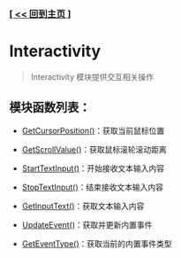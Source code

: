 ### [[ << 回到主页 ]](../README.md)

# Interactivity

> Interactivity 模块提供交互相关操作

## 模块函数列表：

+ [GetCursorPosition()](_GetCursorPosition_.md)：获取当前鼠标位置

+ [GetScrollValue()](_GetScrollValue_.md)：获取鼠标滚轮滚动距离

+ [StartTextInput()](_StartTextInput_.md)：开始接收文本输入内容

+ [StopTextInput()](_StopTextInput_.md)：结束接收文本输入内容

+ [GetInputText()](_GetInputText_.md)：获取文本输入内容

+ [UpdateEvent()](_UpdateEvent_.md)：获取并更新内置事件

+ [GetEventType()](_GetEventType_.md)：获取当前的内置事件类型
